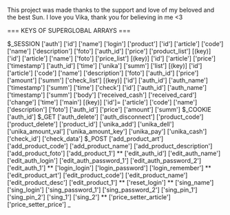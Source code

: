 This project was made thanks to the support and love of my beloved and the best Sun. I love you Vika, thank you for believing in me <3

=== KEYS OF SUPERGLOBAL ARRAYS ===

$_SESSION
	['auth']
		['id']
		['name']
		['login']
	['product']
		['id']
		['article']
		['code']
		['name']
		['description']
		['foto']
		['auth_id']
		['price']
	['product_list']
		[(key)]
			['id']
			['article']
			['name']
			['foto']
	['price_list']
		[(key)]
			['id']
			['article']
			['price']
			['timestamp']
			['auth_id']
			['time']
	['unika']
		['summ']
		['list']
			[(key)]
				['id']
				['article']
				['code']
				['name']
				['description']
				['foto']
				['auth_id']
				['price']
				['amount']
				['summ']
	['check_list']
		[(key)]
			['id']
			['auth_id']
			['auth_name']
			['timestamp']
			['summ']
			['time']
	['check']
		['id']
		['auth_id']
		['auth_name']
		['timestamp']
		['summ']
		['body']
		['received_cash']
		['received_card']
		['change']
		['time']
		['main']
		  [(key)]
			['id']=
			['article']
			['code']
			['name']
			['description']
			['foto']
			['auth_id']
			['price']
			['amount']
			['summ']
$_COOKIE
	['auth_id']
$_GET
	['auth_delete']
	['auth_disconnect']
	['product_code']
	['product_delete']
	['product_id']
	['unika_add']
	['unika_dell']
	['unika_amount_val']
	['unika_amount_key']
	['unika_pay']
	['unika_cash']
	['check_id']
	['check_data']
$_POST
	['add_product_art']
	['add_product_code']
	['add_product_name']
	['add_product_description']
	['add_product_foto']
	['add_product_1']
**
	['edit_auth_id']
	['edit_auth_name']
	['edit_auth_login']
	['edit_auth_password_1']
	['edit_auth_password_2']
	['edit_auth_1']
**
	['login_login']
	['login_password']
	['login_remember']
**
	['edit_product_art']
	['edit_product_code']
	['edit_product_name']
	['edit_product_desc']
	['edit_product_1']
**
	['reset_login']
**
	['sing_name']
	['sing_login']
	['sing_password_1']
	['sing_password_2']
	['sing_pin_1']
	['sing_pin_2']
	['sing_1']
	['sing_2']
**
	['price_setter_article']
	['price_setter_price']
_

